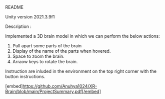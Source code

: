 README

Unity version  2021.3.9f1

Description :

Implemented a 3D brain model in which we can perform the below actions:

1. Pull apart some parts of the brain
2. Display of the name of the parts when hovered.
3. Space to zoom the brain.
4. Arraow keys to rotate the brain.


Instruction are inluded in the environment on the top right corner with the button instructions.

[embed]https://github.com/Anuhya1024/XR-Brain/blob/main/ProjectSummary.pdf[/embed]




